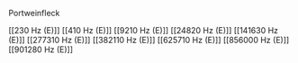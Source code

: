 Portweinfleck

[[230 Hz (E)]]
[[410 Hz (E)]]
[[9210 Hz (E)]]
[[24820 Hz (E)]]
[[141630 Hz (E)]]
[[277310 Hz (E)]]
[[382110 Hz (E)]]
[[625710 Hz (E)]]
[[856000 Hz (E)]]
[[901280 Hz (E)]]